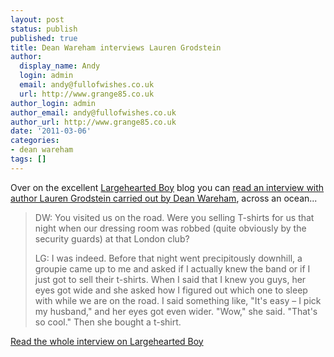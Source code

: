 ```yaml
---
layout: post
status: publish
published: true
title: Dean Wareham interviews Lauren Grodstein
author:
  display_name: Andy
  login: admin
  email: andy@fullofwishes.co.uk
  url: http://www.grange85.co.uk
author_login: admin
author_email: andy@fullofwishes.co.uk
author_url: http://www.grange85.co.uk
date: '2011-03-06'
categories:
- dean wareham
tags: []
---
```

<p>Over on the excellent <a href="http://www.largeheartedboy.com/">Largehearted Boy</a> blog you can <a href="http://www.largeheartedboy.com/blog/archive/2011/03/dean_wareham_in.html">read an interview with author Lauren Grodstein carried out by Dean Wareham</a>, across an ocean...</p>
<blockquote><p>DW: You visited us on the road. Were you selling T-shirts for us that night when our dressing room was robbed (quite obviously by the security guards) at that London club?</p>
<p>LG: I was indeed. Before that night went precipitously downhill, a groupie came up to me and asked if I actually knew the band or if I just got to sell their t-shirts. When I said that I knew you guys, her eyes got wide and she asked how I figured out which one to sleep with while we are on the road. I said something like, "It's easy – I pick my husband," and her eyes got even wider. "Wow," she said. "That's so cool." Then she bought a t-shirt.</p></blockquote>
<p><a href="http://www.largeheartedboy.com/blog/archive/2011/03/dean_wareham_in.html">Read the whole interview on Largehearted Boy</a></p>
